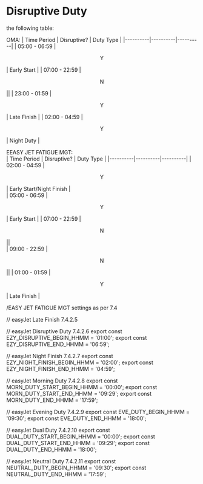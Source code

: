 # Disruptive Duty  
the following table:
  
OMA:
| Time Period | Disruptive? | Duty Type | 
|----------|----------|----------|
| 05:00 - 06:59 | <p style="text-align: center;">Y</p> | Early Start |
| 07:00 - 22:59 | <p style="text-align: center;">N</p>||
| 23:00 - 01:59 | <p style="text-align: center;">Y</p> | Late Finish | 
| 02:00 - 04:59 | <p style="text-align: center;">Y</p> | Night Duty | 
   
  
  
  
EEASY JET FATIGUE MGT:  
| Time Period | Disruptive? | Duty Type | 
|----------|----------|----------|
| 02:00 - 04:59 | <p style="text-align: center;">Y</p> | Early Start/Night Finish |  
| 05:00 - 06:59 | <p style="text-align: center;">Y</p> | Early Start |
| 07:00 - 22:59 | <p style="text-align: center;">N</p>||  
| 09:00 - 22:59 | <p style="text-align: center;">N</p>||
| 01:00 - 01:59 | <p style="text-align: center;">Y</p> | Late Finish |  


/EASY JET FATIGUE MGT settings as per 7.4 


// easyJet Late Finish 7.4.2.5


// easyJet Disruptive Duty 7.4.2.6
export const EZY_DISRUPTIVE_BEGIN_HHMM = '01:00';
export const EZY_DISRUPTIVE_END_HHMM = '06:59';

// easyJet Night Finish 7.4.2.7
export const EZY_NIGHT_FINISH_BEGIN_HHMM = '02:00';
export const EZY_NIGHT_FINISH_END_HHMM = '04:59';

// easyJet Morning Duty 7.4.2.8
export const MORN_DUTY_START_BEGIN_HHMM = '00:00';
export const MORN_DUTY_START_END_HHMM = '09:29';
export const MORN_DUTY_END_HHMM = '17:59';

// easyJet Evening Duty 7.4.2.9
export const EVE_DUTY_BEGIN_HHMM = '09:30';
export const EVE_DUTY_END_HHMM = '18:00';

// easyJet Dual Duty 7.4.2.10
export const DUAL_DUTY_START_BEGIN_HHMM = '00:00';
export const DUAL_DUTY_START_END_HHMM = '09:29';
export const DUAL_DUTY_END_HHMM = '18:00';

// easyJet Neutral Duty 7.4.2.11
export const NEUTRAL_DUTY_BEGIN_HHMM = '09:30';
export const NEUTRAL_DUTY_END_HHMM = '17:59';
